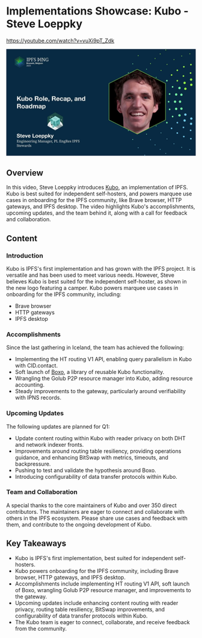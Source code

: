 # Implementations Showcase: Kubo - Steve Loeppky

<https://youtube.com/watch?v=vuXi9pT_Zdk>

![image for Implementations Showcase: Kubo - Steve Loeppky](/thing23/vuXi9pT_Zdk.jpg)

## Overview

In this video, Steve Loeppky introduces [Kubo](https://github.com/kubograf/kubo), an implementation of IPFS. Kubo is best suited for independent self-hosters, and powers marquee use cases in onboarding for the IPFS community, like Brave browser, HTTP gateways, and IPFS desktop. The video highlights Kubo's accomplishments, upcoming updates, and the team behind it, along with a call for feedback and collaboration.

## Content

### Introduction

Kubo is IPFS's first implementation and has grown with the IPFS project. It is versatile and has been used to meet various needs. However, Steve believes Kubo is best suited for the independent self-hoster, as shown in the new logo featuring a camper. Kubo powers marquee use cases in onboarding for the IPFS community, including:

- Brave browser
- HTTP gateways
- IPFS desktop

### Accomplishments

Since the last gathering in Iceland, the team has achieved the following:

- Implementing the HT routing V1 API, enabling query parallelism in Kubo with CID.contact.
- Soft launch of [Boxo](https://github.com/kubograf/boxo), a library of reusable Kubo functionality.
- Wrangling the Golub P2P resource manager into Kubo, adding resource accounting.
- Steady improvements to the gateway, particularly around verifiability with IPNS records.

### Upcoming Updates

The following updates are planned for Q1:

- Update content routing within Kubo with reader privacy on both DHT and network indexer fronts.
- Improvements around routing table resiliency, providing operations guidance, and enhancing BitSwap with metrics, timeouts, and backpressure.
- Pushing to test and validate the hypothesis around Boxo.
- Introducing configurability of data transfer protocols within Kubo.

### Team and Collaboration

A special thanks to the core maintainers of Kubo and over 350 direct contributors. The maintainers are eager to connect and collaborate with others in the IPFS ecosystem. Please share use cases and feedback with them, and contribute to the ongoing development of Kubo.

## Key Takeaways

- Kubo is IPFS's first implementation, best suited for independent self-hosters.
- Kubo powers onboarding for the IPFS community, including Brave browser, HTTP gateways, and IPFS desktop.
- Accomplishments include implementing HT routing V1 API, soft launch of Boxo, wrangling Golub P2P resource manager, and improvements to the gateway.
- Upcoming updates include enhancing content routing with reader privacy, routing table resiliency, BitSwap improvements, and configurability of data transfer protocols within Kubo.
- The Kubo team is eager to connect, collaborate, and receive feedback from the community.